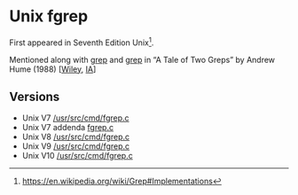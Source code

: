# Unix fgrep

First appeared in Seventh Edition Unix[^wikipedia].

Mentioned along with [grep](unix_grep.md) and [grep](unix_egrep.md) in “A Tale
of Two Greps” by Andrew Hume (1988) [[Wiley](https://onlinelibrary.wiley.com/doi/abs/10.1002/spe.4380181105),
[IA](https://archive.org/details/tale-of-two-greps)]

## Versions

- Unix V7 [/usr/src/cmd/fgrep.c](https://www.tuhs.org/cgi-bin/utree.pl?file=V7/usr/src/cmd/fgrep.c)
- Unix V7 addenda [fgrep.c](https://www.tuhs.org/cgi-bin/utree.pl?file=V7addenda/fgrep.c)
- Unix V8 [/usr/src/cmd/fgrep.c](https://www.tuhs.org/cgi-bin/utree.pl?file=V8/usr/src/cmd/fgrep.c)
- Unix V9 [/usr/src/cmd/fgrep.c](https://www.tuhs.org/cgi-bin/utree.pl?file=V9/cmd/fgrep.c)
- Unix V10 [/usr/src/cmd/fgrep.c](https://www.tuhs.org/cgi-bin/utree.pl?file=V10/cmd/fgrep.c)

[^wikipedia]: https://en.wikipedia.org/wiki/Grep#Implementations
